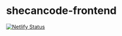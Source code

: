 # shecancode-frontend

[![Netlify Status](https://api.netlify.com/api/v1/badges/016eb8ec-b8c2-44d3-b1f4-ef86780117fa/deploy-status)](https://app.netlify.com/sites/silly-jennings-73737c/deploys)